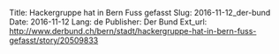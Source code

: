 Title: Hackergruppe hat in Bern Fuss gefasst
Slug: 2016-11-12_der-bund
Date: 2016-11-12
Lang: de
Publisher: Der Bund
Ext_url: http://www.derbund.ch/bern/stadt/hackergruppe-hat-in-bern-fuss-gefasst/story/20509833